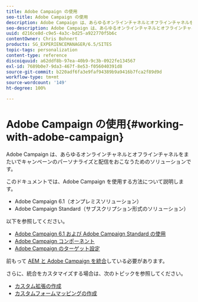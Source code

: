 ```yaml
---
title: Adobe Campaign の使用
seo-title: Adobe Campaign の使用
description: Adobe Campaign は、あらゆるオンラインチャネルとオフラインチャネルをまたいでキャンペーンのパーソナライズと配信をおこなうためのソリューションです。
seo-description: Adobe Campaign は、あらゆるオンラインチャネルとオフラインチャネルをまたいでキャンペーンのパーソナライズと配信をおこなうためのソリューションです。
uuid: d216ce8d-c9e5-4a3c-bd25-a922770f5b6c
contentOwner: Chris Bohnert
products: SG_EXPERIENCEMANAGER/6.5/SITES
topic-tags: personalization
content-type: reference
discoiquuid: a62ddf8b-97ea-40b9-9c3b-0922fe134567
exl-id: 7689b0e7-9da3-467f-8e53-f056040391d8
source-git-commit: b220adf6fa3e9faf94389b9a9416b7fca2f89d9d
workflow-type: tm+mt
source-wordcount: '149'
ht-degree: 100%

---
```


# Adobe Campaign の使用{#working-with-adobe-campaign}

Adobe Campaign は、あらゆるオンラインチャネルとオフラインチャネルをまたいでキャンペーンのパーソナライズと配信をおこなうためのソリューションです。

このドキュメントでは、Adobe Campaign を使用する方法について説明します。

* Adobe Campaign 6.1（オンプレミスソリューション）
* Adobe Campaign Standard（サブスクリプション形式のソリューション）

以下を参照してください。

* [Adobe Campaign 6.1 および Adobe Campaign Standard の使用](/help/sites-classic-ui-authoring/classic-personalization-ac-campaign.md)
* [Adobe Campaign コンポーネント](/help/sites-classic-ui-authoring/classic-personalization-ac-components.md)
* [Adobe Campaign のターゲット設定](/help/sites-classic-ui-authoring/classic-personalization-ac-target.md)

前もって [AEM と Adobe Campaign を統合](/help/sites-administering/campaign.md)している必要があります。

さらに、統合をカスタマイズする場合は、次のトピックを参照してください。

* [カスタム拡張の作成](/help/sites-developing/extending-campaign-extensions.md)
* [カスタムフォームマッピングの作成](/help/sites-developing/extending-campaign-form-mapping.md)
